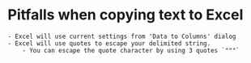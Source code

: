 # Pitfalls when copying text to Excel
    - Excel will use current settings from 'Data to Columns' dialog
    - Excel will use quotes to escape your delimited string.
        - You can escape the quote character by using 3 quotes `"""`
